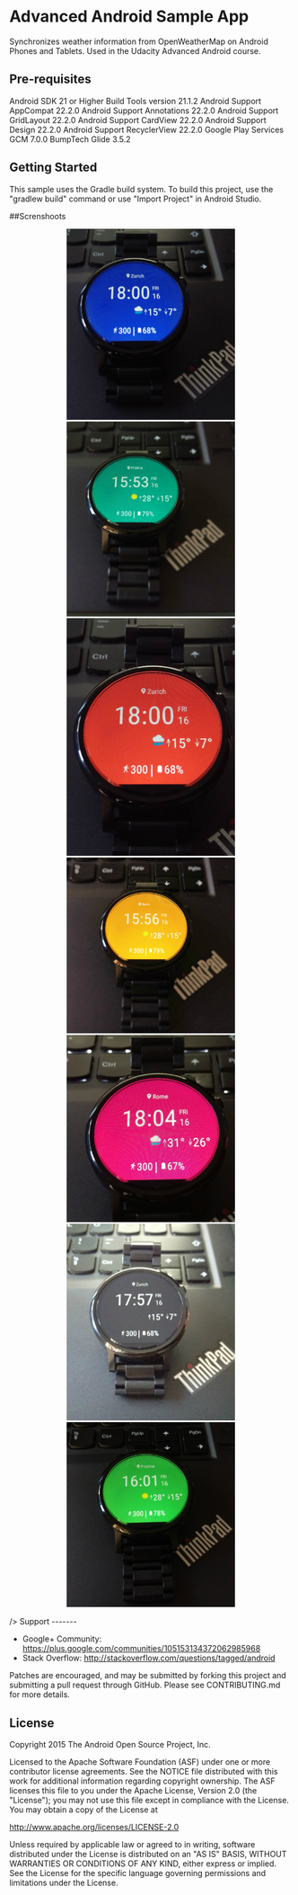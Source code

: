 Advanced Android Sample App
===================================

Synchronizes weather information from OpenWeatherMap on Android Phones and Tablets. Used in the Udacity Advanced Android course.

Pre-requisites
--------------
Android SDK 21 or Higher
Build Tools version 21.1.2
Android Support AppCompat 22.2.0
Android Support Annotations 22.2.0
Android Support GridLayout 22.2.0
Android Support CardView 22.2.0
Android Support Design 22.2.0
Android Support RecyclerView 22.2.0
Google Play Services GCM 7.0.0
BumpTech Glide 3.5.2


Getting Started
---------------
This sample uses the Gradle build system.  To build this project, use the
"gradlew build" command or use "Import Project" in Android Studio.


##Screnshoots


<p align="center">
 <img src="https://github.com/aarifi/Udacity-ubiquitous/blob/master/unsplashwatchface/Screenshot/02.jpg?raw=true" width="300" />
<img src="https://github.com/aarifi/Udacity-ubiquitous/blob/master/unsplashwatchface/Screenshot/03.jpg?raw=true" width="300"/>
<img src="https://github.com/aarifi/Udacity-ubiquitous/blob/master/unsplashwatchface/Screenshot/04.jpg?raw=true" width="300"/>
<img src="https://github.com/aarifi/Udacity-ubiquitous/blob/master/unsplashwatchface/Screenshot/05.jpg?raw=true" width="300"/>
<img src="https://github.com/aarifi/Udacity-ubiquitous/blob/master/unsplashwatchface/Screenshot/06.jpg?raw=true" width="300"/>
<img src="https://github.com/aarifi/Udacity-ubiquitous/blob/master/unsplashwatchface/Screenshot/07.jpg?raw=true" width="300"/>
<img src="https://github.com/aarifi/Udacity-ubiquitous/blob/master/unsplashwatchface/Screenshot/08.jpg?raw=true" width="300"/>
</p>                                                                                                                        />
Support
-------

- Google+ Community: https://plus.google.com/communities/105153134372062985968
- Stack Overflow: http://stackoverflow.com/questions/tagged/android

Patches are encouraged, and may be submitted by forking this project and
submitting a pull request through GitHub. Please see CONTRIBUTING.md for more details.

License
-------
Copyright 2015 The Android Open Source Project, Inc.

Licensed to the Apache Software Foundation (ASF) under one or more contributor
license agreements.  See the NOTICE file distributed with this work for
additional information regarding copyright ownership.  The ASF licenses this
file to you under the Apache License, Version 2.0 (the "License"); you may not
use this file except in compliance with the License.  You may obtain a copy of
the License at

http://www.apache.org/licenses/LICENSE-2.0

Unless required by applicable law or agreed to in writing, software
distributed under the License is distributed on an "AS IS" BASIS, WITHOUT
WARRANTIES OR CONDITIONS OF ANY KIND, either express or implied.  See the
License for the specific language governing permissions and limitations under
the License.

